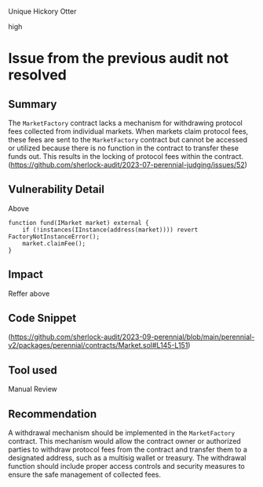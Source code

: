Unique Hickory Otter

high

# Issue from the previous audit not resolved
## Summary
The `MarketFactory` contract lacks a mechanism for withdrawing protocol fees collected from individual markets. When markets claim protocol fees, these fees are sent to the `MarketFactory` contract but cannot be accessed or utilized because there is no function in the contract to transfer these funds out. This results in the locking of protocol fees within the contract.
(https://github.com/sherlock-audit/2023-07-perennial-judging/issues/52)

## Vulnerability Detail
Above
```solidity
function fund(IMarket market) external {
    if (!instances(IInstance(address(market)))) revert FactoryNotInstanceError();
    market.claimFee();
}
```
## Impact
Reffer above 
## Code Snippet
(https://github.com/sherlock-audit/2023-09-perennial/blob/main/perennial-v2/packages/perennial/contracts/Market.sol#L145-L151)
## Tool used

Manual Review

## Recommendation
A withdrawal mechanism should be implemented in the `MarketFactory` contract. This mechanism would allow the contract owner or authorized parties to withdraw protocol fees from the contract and transfer them to a designated address, such as a multisig wallet or treasury. The withdrawal function should include proper access controls and security measures to ensure the safe management of collected fees.
